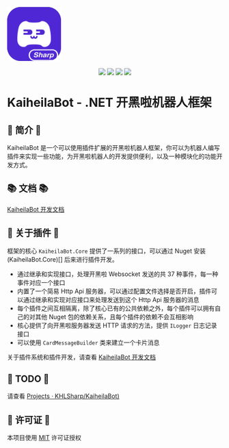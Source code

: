 <img width="25%" src="khlsharp.svg" alt="logo">

<p style="text-align: center">
  <img src="https://img.shields.io/github/license/LiamSho/KaiheilaBot?style=flat-square">
  <img src="https://img.shields.io/nuget/v/KaiheilaBot.Core?style=flat-square">
  <img src="https://img.shields.io/github/last-commit/KHLSharp/KaiheilaBot/dev?label=%22dev%22%20brach%20commit&style=flat-square">
  <img src="https://img.shields.io/github/workflow/status/KHLSharp/KaiheilaBot/dotnet-build?style=flat-square">
</p>

# KaiheilaBot - .NET 开黑啦机器人框架

## :robot: 简介 :robot:

KaiheilaBot 是一个可以使用插件扩展的开黑啦机器人框架，你可以为机器人编写插件来实现一些功能，为开黑啦机器人的开发提供便利，以及一种模块化的功能开发方式。

## :books: 文档 :books:

[KaiheilaBot 开发文档](https://khlsharp.github.io/)

## :electric_plug: 关于插件 :electric_plug:

框架的核心 `KaiheilaBot.Core` 提供了一系列的接口，可以通过 Nuget 安装 (KaiheilaBot.Core)[] 后来进行插件开发。

* 通过继承和实现接口，处理开黑啦 Websocket 发送的共 37 种事件，每一种事件对应一个接口
* 内置了一个简易 Http Api 服务器，可以通过配置文件选择是否开启，插件可以通过继承和实现对应接口来处理发送到这个 Http Api 服务器的消息
* 每个插件之间互相隔离，除了核心已有的公共依赖之外，每个插件可以拥有自己的对其他 Nuget 包的依赖关系，且每个插件的依赖不会互相影响
* 核心提供了向开黑啦服务器发送 HTTP 请求的方法，提供 `ILogger` 日志记录接口
* 可以使用 `CardMessageBuilder` 类来建立一个卡片消息

关于插件系统和插件开发，请查看 [KaiheilaBot 开发文档](https://khlsharp.github.io/)

## :calendar: TODO :calendar:

请查看 [Projects · KHLSharp/KaiheilaBot)](https://github.com/KHLSharp/KaiheilaBot/projects)

## :book: 许可证 :book:

本项目使用 [MIT](./LICENSE) 许可证授权